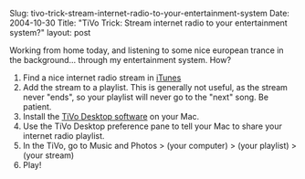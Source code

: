 Slug: tivo-trick-stream-internet-radio-to-your-entertainment-system
Date: 2004-10-30
Title: "TiVo Trick: Stream internet radio to your entertainment system?"
layout: post

Working from home today, and listening to some nice european trance in the background... through my entertainment system. How?

1. Find a nice internet radio stream in [iTunes](http://www.apple.com/itunes)
2. Add the stream to a playlist. This is generally not useful, as the stream never &quot;ends&quot;, so your playlist will never go to the &quot;next&quot; song. Be patient.
3. Install the [TiVo Desktop software](http://www.tivo.com/4.9.4.1.asp) on your Mac.
4. Use the TiVo Desktop preference pane to tell your Mac to share your internet radio playlist.
5. In the TiVo, go to Music and Photos &gt; (your computer) &gt; (your playlist) &gt; (your stream)
6. Play!
